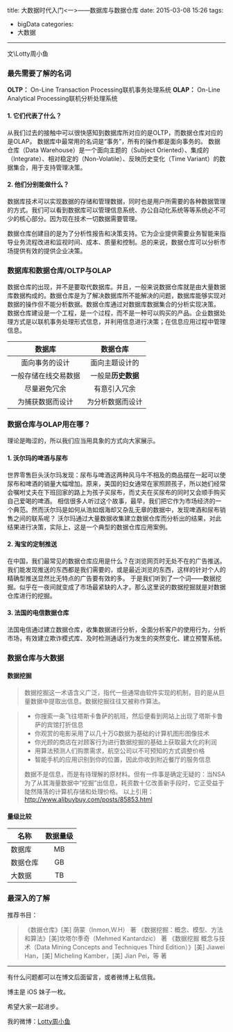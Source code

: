 title: 大数据时代入门<一>——数据库与数据仓库
date: 2015-03-08 15:26
tags:
  - bigData
categories:
  - 大数据
---


文\Lotty周小鱼


### 最先需要了解的名词
**OLTP：** On-Line Transaction Processing联机事务处理系统
**OLAP：** On-Line Analytical  Processing联机分析处理系统
#### 1. 它们代表了什么？
从我们过去的接触中可以很快感知到数据库所对应的是OLTP，而数据仓库对应的是OLAP。
数据库中最常用的名词是“事务”，所有的操作都是面向事务的。
数据仓库（Data Warehouse）是一个面向主题的（Subject Oriented）、集成的（Integrate）、相对稳定的（Non-Volatile）、反映历史变化（Time Variant）的数据集合，用于支持管理决策。

#### 2. 他们分别能做什么？
数据库技术可以实现数据的存储和管理数据，同时也是用户所需要的各种数据管理的方式。我们可以看到数据库可以管理信息系统、办公自动化系统等等系统必不可少的核心部分。因为现在技术一切数据需要管理。

数据仓库创建目的是为了分析性报告和决策支持。它为企业提供需要业务智能来指导业务流程改进和监视时间、成本、质量和控制。总的来说，数据仓库可以分析市场提供有效的提供企业决策。
### 数据库和数据仓库/OLTP与OLAP
数据仓库的出现，并不是要取代数据库。并且，一般来说数据仓库就是由大量数据库数据构成的。数据仓库是为了解决数据库所不能解决的问题，数据库能够实现对数据的操作但不能分析数据。数据仓库通过对数据库数据集合的分析实现决策。
数据仓库建设是一个工程，是一个过程，而不是一种可以购买的产品。企业数据处理方式是以联机事务处理形式信息，并利用信息进行决策；在信息应用过程中管理信息。

| 数据库 | 数据仓库 |
|:-------------:|:-----:|
|面向事务的设计|面向主题设计的|
|一般存储在线交易数据|一般是**历史数据** |
|尽量避免冗余|有意引入冗余|
|为捕获数据而设计|为分析数据而设计|

<!--more-->

### 数据仓库与OLAP用在哪？
理论是晦涩的，所以我们应当用具象的方式向大家展示。
#### 1. 沃尔玛的啤酒与尿布
世界零售巨头沃尔玛发现：尿布与啤酒这两种风马牛不相及的商品摆在一起可以使尿布和啤酒的销量大幅增加。原来，美国的妇女通常在家照顾孩子，所以她们经常会嘱咐丈夫在下班回家的路上为孩子买尿布，而丈夫在买尿布的同时又会顺手购买自己爱喝的啤酒。
相信很多人听过这个故事，最早，我们把它作为市场经济的一个典范。然而沃尔玛是如何从浩如烟海却又杂乱无章的数据中，发现啤酒和尿布销售之间的联系呢？
沃尔玛通过大量数据收集建立数据仓库而分析出的结果，对此结果进行决策，实际上，这是一个典型的数据仓库应用案例。
	
#### 2. 淘宝的定制推送
在中国，我们最常见的数据仓库应用是什么？在浏览网页时无处不在的广告推送。我们能发现推送的东西都是我们需要的，或是最近浏览的东西，这样的针对个人的精确型推送显然比无特点的广告要有效的多。
于是我们听到了一个词——数据挖掘。似乎在一夜间就变成了市场最紧缺的人才。那么这里说的数据挖掘就是对数据仓库进行的挖掘。
#### 3. 法国的电信数据仓库
法国电信通过建立数据仓库，收集数据进行分析，全面分析客户的使用行为，分析市场，有效建立欺诈模式库、及时检测通话行为发生的突然变化、建立预警系统。
### 数据仓库与大数据
#### 数据挖掘
> 数据挖掘这一术语含义广泛，指代一些通常由软件实现的机制，目的是从巨量数据中提取出信息。数据挖掘往往又被称作算法。

> - 你搜索一条飞往塔斯卡鲁萨的航班，然后便看到网站上出现了塔斯卡鲁萨的宾馆打折信息
> - 你观赏的电影采用了以几十万G数据为基础的计算机图形图像技术
> - 你光顾的商店在对顾客行为进行数据挖掘的基础上获取最大化的利润
> - 用算法预测人们购票需求，航空公司以不可预知的方式调整价格
> - 智能手机的应用识别到你的位置，因此你收到附近餐厅的服务信息
> 
> 数据不是信息，而是有待理解的原材料。但有一件事是确定无疑的：当NSA为了从其海量数据中“挖掘”出信息，耗资数十亿改善新手段时，它正受益于陡然降落的计算机存储和处理价格。
> 以上引用：http://www.alibuybuy.com/posts/85853.html
#### 量级比较
| 名称 | 数据量级 |
| ------------- |:-------------:|
| 数据库 | MB |
| 数据仓库 | GB |
| 大数据 | TB |
### 最深入的了解
推荐书目：

> 《数据仓库》[美] 荫蒙（Inmon,W.H） 著
> 《数据挖掘：概念、模型、方法和算法》[美]坎塔尔季奇（Mehmed Kantardzic） 著
> 《数据挖掘 概念与技术（Data Mining Concepts and Techniques Third Edition）》[美] Jiawei Han，[美] Micheling Kamber，[美] Jian Pei，等 著



----

有什么问题都可以在博文后面留言，或者微博上私信我。

博主是 iOS 妹子一枚。

希望大家一起进步。

我的微博：[Lotty周小鱼](http://weibo.com/coderfish/)

